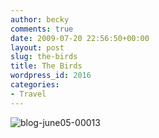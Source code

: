 ```yaml
---
author: becky
comments: true
date: 2009-07-20 22:56:50+00:00
layout: post
slug: the-birds
title: The Birds
wordpress_id: 2016
categories:
- Travel
---
```


![blog-june05-00013](http://beta.beckyjenson.com/wp-content/uploads/2009/07/blog-june05-00013.jpg)
